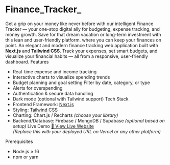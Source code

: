 # Finance_Tracker_
Get a grip on your money like never before with our intelligent Finance Tracker — your one-stop digital ally for budgeting, expense tracking, and money growth. Save for that dream vacation or long-term investment with this lean and user-friendly platform. where you can  keep your finances on point. 
An elegant and modern finance tracking web application built with **Next.js** and **Tailwind CSS**. Track your expenses, set smart budgets, and visualize your financial habits — all from a responsive, user-friendly dashboard.
Features
-  Real-time expense and income tracking
-  Interactive charts to visualize spending trends
-  Budget planning and goal setting
   Filter by date, category, or type
-  Alerts for overspending
-  Authentication & secure data handling
-  Dark mode (optional with Tailwind support)
 Tech Stack
- Frontend Framework: [Next.js](https://nextjs.org/)
- Styling: [Tailwind CSS](https://tailwindcss.com/)
- Charting: Chart.js / Recharts *(choose your library)*
- Backend/Database: Firebase / MongoDB / Supabase *(optional based on setup)*
 Live Demo
[🔗 View Live Website](https://your-finance-tracker.vercel.app)  
*(Replace this with your deployed URL on Vercel or any other platform)*

 Prerequisites
- Node.js ≥ 16
- npm or yarn



